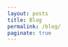 ```yaml
---
layout: posts
title: Blog
permalink: /blog/
paginate: true
---
```

<link href="/pagefind/pagefind-ui.css" rel="stylesheet">
<script src="/pagefind/pagefind-ui.js"></script>
<div id="search" style="margin: 1rem 0 1.5rem;"></div>
<script>
    window.addEventListener('DOMContentLoaded', (event) => {
        new PagefindUI({ element: "#search", showSubResults: true });
    });
</script>
